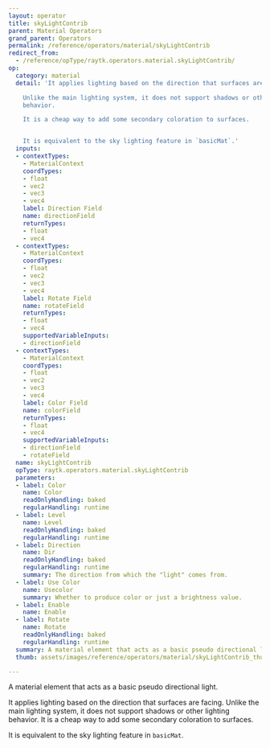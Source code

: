 ```yaml
---
layout: operator
title: skyLightContrib
parent: Material Operators
grand_parent: Operators
permalink: /reference/operators/material/skyLightContrib
redirect_from:
  - /reference/opType/raytk.operators.material.skyLightContrib/
op:
  category: material
  detail: 'It applies lighting based on the direction that surfaces are facing.

    Unlike the main lighting system, it does not support shadows or other lighting
    behavior.

    It is a cheap way to add some secondary coloration to surfaces.


    It is equivalent to the sky lighting feature in `basicMat`.'
  inputs:
  - contextTypes:
    - MaterialContext
    coordTypes:
    - float
    - vec2
    - vec3
    - vec4
    label: Direction Field
    name: directionField
    returnTypes:
    - float
    - vec4
  - contextTypes:
    - MaterialContext
    coordTypes:
    - float
    - vec2
    - vec3
    - vec4
    label: Rotate Field
    name: rotateField
    returnTypes:
    - float
    - vec4
    supportedVariableInputs:
    - directionField
  - contextTypes:
    - MaterialContext
    coordTypes:
    - float
    - vec2
    - vec3
    - vec4
    label: Color Field
    name: colorField
    returnTypes:
    - float
    - vec4
    supportedVariableInputs:
    - directionField
    - rotateField
  name: skyLightContrib
  opType: raytk.operators.material.skyLightContrib
  parameters:
  - label: Color
    name: Color
    readOnlyHandling: baked
    regularHandling: runtime
  - label: Level
    name: Level
    readOnlyHandling: baked
    regularHandling: runtime
  - label: Direction
    name: Dir
    readOnlyHandling: baked
    regularHandling: runtime
    summary: The direction from which the "light" comes from.
  - label: Use Color
    name: Usecolor
    summary: Whether to produce color or just a brightness value.
  - label: Enable
    name: Enable
  - label: Rotate
    name: Rotate
    readOnlyHandling: baked
    regularHandling: runtime
  summary: A material element that acts as a basic pseudo directional light.
  thumb: assets/images/reference/operators/material/skyLightContrib_thumb.png

---
```



A material element that acts as a basic pseudo directional light.

It applies lighting based on the direction that surfaces are facing.
Unlike the main lighting system, it does not support shadows or other lighting behavior.
It is a cheap way to add some secondary coloration to surfaces.

It is equivalent to the sky lighting feature in `basicMat`.